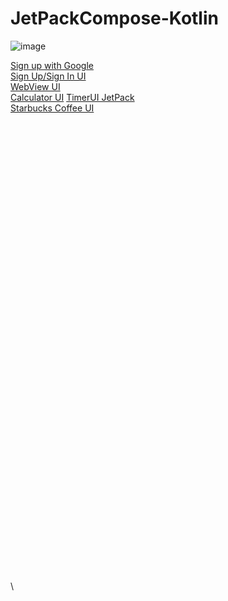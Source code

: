 # JetPackCompose-Kotlin
![image](https://user-images.githubusercontent.com/77758884/200108431-70285264-5535-49d1-9e59-95010dfcab75.png)

[Sign up with Google](/1-SignUpGoogleUI/)\
[Sign Up/Sign In UI](/2-RegisterUI/)\
[WebView UI](/3-WebViewUI/)\
[Calculator UI](/4-CalculatorUI/)
[TimerUI JetPack](/5-TimerUIJetPack/)\
[Starbucks Coffee UI](/6-Starbucks%20Coffee%20UI/)\
[]()\
[]()\
[]()\
[]()\
[]()\
[]()\
[]()\
[]()\
[]()\
[]()\
[]()\
[]()\
[]()\
[]()\
[]()\
[]()\
[]()\
[]()\
[]()\
[]()\
[]()\
[]()\
[]()\
[]()\
[]()\
[]()\
[]()\
[]()\
[]()\
[]()\
[]()\
[]()\
[]()\
[]()\
[]()\
[]()\
[]()\
[]()\
[]()\
[]()\
[]()\
[]()\
[]()\
[]()\
[]()\